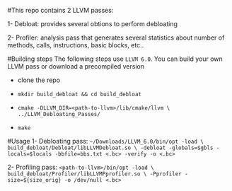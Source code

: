 #This repo contains 2 LLVM passes:

1- Debloat: provides several obtions to perform debloating 

2- Profiler: analysis pass that generates several statistics about number of methods, calls, instructions, basic blocks, etc..


#Building steps
The following steps use `LLVM 6.0`. You can build your own LLVM pass or download a precompiled version

- clone the repo

- `mkdir build_debloat && cd build_debloat`

- `cmake -DLLVM_DIR=<path-to-llvm>/lib/cmake/llvm \
		../LLVM_Debloating_Passes/`
- `make`

#Usage 
1- Debloating pass: `~/Downloads/LLVM_6.0/bin/opt -load \
	build_debloat/Debloat/libLLVMDebloat.so \
 	-debloat -globals=$gbls -locals=$locals -bbfile=bbs.txt
	 <.bc> -verify -o <.bc>`

2- Profiling pass: `<path-to-llvm>/bin/opt -load \
	build_debloat/Profiler/libLLVMPprofiler.so \
 -Pprofiler -size=${size_orig} -o /dev/null <.bc>`
